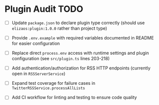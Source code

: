 # Plugin Audit TODO

- [ ] Update `package.json` to declare plugin type correctly (should use `elizaos:plugin:1.0.0` rather than project type)
- [ ] Provide `.env.example` with required variables documented in README for easier configuration
- [ ] Replace direct `process.env` access with runtime settings and plugin configuration (see `src/plugin.ts` lines 203-218)
- [ ] Add authentication/authorization for RSS HTTP endpoints (currently open in `RSSServerService`)
- [ ] Expand test coverage for failure cases in `TwitterRSSService.processAllLists`
- [ ] Add CI workflow for linting and testing to ensure code quality

